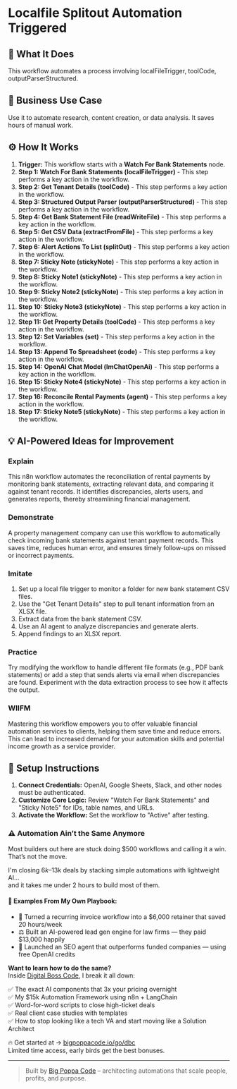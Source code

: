 # Localfile Splitout Automation Triggered

## 🚀 What It Does
This workflow automates a process involving localFileTrigger, toolCode, outputParserStructured.

## 💼 Business Use Case
Use it to automate research, content creation, or data analysis. It saves hours of manual work.

## ⚙️ How It Works
1.  **Trigger:** This workflow starts with a **Watch For Bank Statements** node.
2. **Step 1: Watch For Bank Statements (localFileTrigger)** - This step performs a key action in the workflow.
3. **Step 2: Get Tenant Details (toolCode)** - This step performs a key action in the workflow.
4. **Step 3: Structured Output Parser (outputParserStructured)** - This step performs a key action in the workflow.
5. **Step 4: Get Bank Statement File (readWriteFile)** - This step performs a key action in the workflow.
6. **Step 5: Get CSV Data (extractFromFile)** - This step performs a key action in the workflow.
7. **Step 6: Alert Actions To List (splitOut)** - This step performs a key action in the workflow.
8. **Step 7: Sticky Note (stickyNote)** - This step performs a key action in the workflow.
9. **Step 8: Sticky Note1 (stickyNote)** - This step performs a key action in the workflow.
10. **Step 9: Sticky Note2 (stickyNote)** - This step performs a key action in the workflow.
11. **Step 10: Sticky Note3 (stickyNote)** - This step performs a key action in the workflow.
12. **Step 11: Get Property Details (toolCode)** - This step performs a key action in the workflow.
13. **Step 12: Set Variables (set)** - This step performs a key action in the workflow.
14. **Step 13: Append To Spreadsheet (code)** - This step performs a key action in the workflow.
15. **Step 14: OpenAI Chat Model (lmChatOpenAi)** - This step performs a key action in the workflow.
16. **Step 15: Sticky Note4 (stickyNote)** - This step performs a key action in the workflow.
17. **Step 16: Reconcile Rental Payments (agent)** - This step performs a key action in the workflow.
18. **Step 17: Sticky Note5 (stickyNote)** - This step performs a key action in the workflow.

## 💡 AI-Powered Ideas for Improvement
### Explain
This n8n workflow automates the reconciliation of rental payments by monitoring bank statements, extracting relevant data, and comparing it against tenant records. It identifies discrepancies, alerts users, and generates reports, thereby streamlining financial management.

### Demonstrate
A property management company can use this workflow to automatically check incoming bank statements against tenant payment records. This saves time, reduces human error, and ensures timely follow-ups on missed or incorrect payments.

### Imitate
1. Set up a local file trigger to monitor a folder for new bank statement CSV files.
2. Use the "Get Tenant Details" step to pull tenant information from an XLSX file.
3. Extract data from the bank statement CSV.
4. Use an AI agent to analyze discrepancies and generate alerts.
5. Append findings to an XLSX report.

### Practice
Try modifying the workflow to handle different file formats (e.g., PDF bank statements) or add a step that sends alerts via email when discrepancies are found. Experiment with the data extraction process to see how it affects the output.

### WIIFM
Mastering this workflow empowers you to offer valuable financial automation services to clients, helping them save time and reduce errors. This can lead to increased demand for your automation skills and potential income growth as a service provider.

## 🔧 Setup Instructions
1. **Connect Credentials:** OpenAI, Google Sheets, Slack, and other nodes must be authenticated.
2. **Customize Core Logic:** Review "Watch For Bank Statements" and "Sticky Note5" for IDs, table names, and URLs.
3. **Activate the Workflow:** Set the workflow to "Active" after testing.

### ⚠️ Automation Ain’t the Same Anymore

Most builders out here are stuck doing $500 workflows and calling it a win.  
That’s not the move.  

I'm closing $6k–$13k deals by stacking simple automations with lightweight AI...  
and it takes me under 2 hours to build most of them.

#### 🧠 Examples From My Own Playbook:
- 🔁 Turned a recurring invoice workflow into a $6,000 retainer that saved 20 hours/week  
- ⚖️ Built an AI-powered lead gen engine for law firms — they paid $13,000 happily  
- 🚀 Launched an SEO agent that outperforms funded companies — using free OpenAI credits  

**Want to learn how to do the same?**  
Inside [Digital Boss Code](https://bigpoppacode.io/go/dbc), I break it all down:

✅ The exact AI components that 3x your pricing overnight  
✅ My $15k Automation Framework using n8n + LangChain  
✅ Word-for-word scripts to close high-ticket deals  
✅ Real client case studies with templates  
✅ How to stop looking like a tech VA and start moving like a Solution Architect  

🔥 Get started at → [bigpoppacode.io/go/dbc](https://bigpoppacode.io/go/dbc)  
Limited time access, early birds get the best bonuses.

---
> Built by [Big Poppa Code](https://bigpoppacode.io) – architecting automations that scale people, profits, and purpose.

